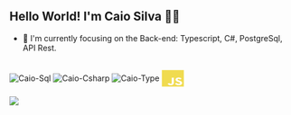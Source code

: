 ## Hello World! I'm Caio Silva 👋🏽
- 📘 I'm currently focusing on the Back-end: Typescript, C#, PostgreSql, API Rest.
<div style="display: inline_block"><br>
  <img align="center" alt="Caio-Sql" height="50" width="50" src="https://cdn.jsdelivr.net/gh/devicons/devicon@latest/icons/microsoftsqlserver/microsoftsqlserver-original-wordmark.svg" />
  <img align="center" alt="Caio-Csharp" height="50" width="50" src="https://cdn.jsdelivr.net/gh/devicons/devicon@latest/icons/csharp/csharp-original.svg" />
  <img align="center" alt="Caio-Type" height="50" width="50" src="https://cdn.jsdelivr.net/gh/devicons/devicon@latest/devicon.min.css" />
  <img align="center" alt="Caio-Js" height="30" width="40" src="https://raw.githubusercontent.com/devicons/devicon/master/icons/javascript/javascript-plain.svg">
</div>
<div><br>
  <a href="https://www.linkedin.com/in/caio-silva-557297248/" target="_blank"><img src="https://img.shields.io/badge/-LinkedIn-%230077B5?style=for-the-badge&logo=linkedin&logoColor=white" target="_blank"></a>
</div>
